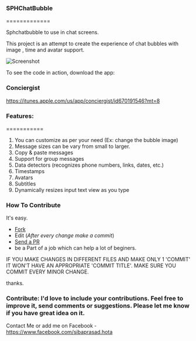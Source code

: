 ### SPHChatBubble
=============

Sphchatbubble to use in chat screens.


This project is an attempt to create the experience of chat bubbles with image , time and avatar support.

![Screenshot](/SampleScreen.PNG)

To see the code in action, download the app:

### Conciergist
https://itunes.apple.com/us/app/conciergist/id670191546?mt=8

### Features:
===========
1. You can customize as per your need (Ex: change the bubble image)
2. Message sizes can be vary from small to larger.
3. Copy & paste messages
4. Support for group messages
5. Data detectors (recognizes phone numbers, links, dates, etc.)
6. Timestamps
7. Avatars
8. Subtitles
9. Dynamically resizes input text view as you type

### How To Contribute
It's easy.
- [Fork](https://help.github.com/articles/fork-a-repo)
- Edit (*After every change make a commit*)
- [Send a PR](https://help.github.com/articles/using-pull-requests  )
- be a Part of a job which can help a lot of beginers.

IF YOU MAKE CHANGES IN DIFFERENT FILES AND MAKE ONLY 1 'COMMIT' IT WON'T HAVE AN APPROPRIATE 'COMMIT TITLE'. MAKE SURE YOU COMMIT EVERY MINOR CHANGE.

thanks.

### Contribute: I'd love to include your contributions. Feel free to improve it, send comments or suggestions. Please let me know if you have great idea on it.
Contact Me or add me on Facebook - https://www.facebook.com/sibaprasad.hota


